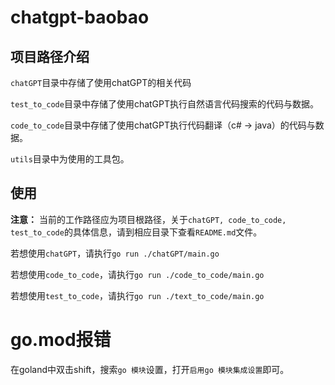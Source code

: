 # chatgpt-baobao

## 项目路径介绍

`chatGPT`目录中存储了使用chatGPT的相关代码

`test_to_code`目录中存储了使用chatGPT执行自然语言代码搜索的代码与数据。

`code_to_code`目录中存储了使用chatGPT执行代码翻译（c# -> java）的代码与数据。

`utils`目录中为使用的工具包。

## 使用

**注意：** 当前的工作路径应为项目根路径，关于`chatGPT, code_to_code, test_to_code`的具体信息，请到相应目录下查看`README.md`文件。

若想使用`chatGPT`，请执行`go run ./chatGPT/main.go`

若想使用`code_to_code`，请执行`go run ./code_to_code/main.go`

若想使用`test_to_code`，请执行`go run ./text_to_code/main.go`

# go.mod报错

在goland中双击shift，搜索`go 模块`设置，打开`启用go 模块集成设置`即可。